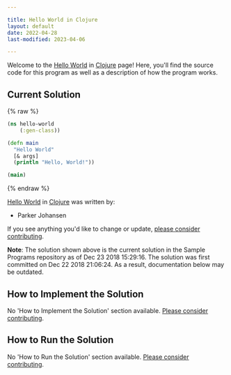 ```yaml
---

title: Hello World in Clojure
layout: default
date: 2022-04-28
last-modified: 2023-04-06

---
```


Welcome to the [Hello World](https://sampleprograms.io/projects/hello-world) in [Clojure](https://sampleprograms.io/languages/clojure) page! Here, you'll find the source code for this program as well as a description of how the program works.

## Current Solution

{% raw %}

```clojure
(ns hello-world
	(:gen-class))

(defn main
  "Hello World"
  [& args]
  (println "Hello, World!"))

(main)
```

{% endraw %}

[Hello World](https://sampleprograms.io/projects/hello-world) in [Clojure](https://sampleprograms.io/languages/clojure) was written by:

- Parker Johansen

If you see anything you'd like to change or update, [please consider contributing](https://github.com/TheRenegadeCoder/sample-programs).

**Note**: The solution shown above is the current solution in the Sample Programs repository as of Dec 23 2018 15:29:16. The solution was first committed on Dec 22 2018 21:06:24. As a result, documentation below may be outdated.

## How to Implement the Solution

No 'How to Implement the Solution' section available. [Please consider contributing](https://github.com/TheRenegadeCoder/sample-programs-website).

## How to Run the Solution

No 'How to Run the Solution' section available. [Please consider contributing](https://github.com/TheRenegadeCoder/sample-programs-website).